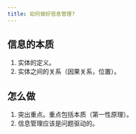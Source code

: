 ```yaml
---
title: 如何做好信息管理?
---
```


## 信息的本质
1. 实体的定义。
2. 实体之间的关系（因果关系，位置）。

## 怎么做
1. 突出重点。重点包括本质（第一性原理）。
2. 信息管理应该是问题驱动的。